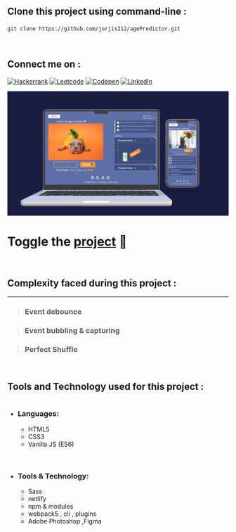 ## Clone this project using command-line :

```bash
git clone https://github.com/jorjis212/agePredictor.git
```

<br>

## Connect me on :

[![Hackerrank][hackerrank-shield]][hackerrank-url]
[![Leetcode][leetcode-shield]][leetcode-url]
[![Codepen][codepen-shield]][codepen-url]
[![LinkedIn][linkedin-shield]][linkedin-url]

![project Overview,](./dist/assets/images/minimalisticMoc@HD.png)

# Toggle the [project](https://predictmyage.netlify.app/ "predict my age") 👋

<br>

## Complexity faced during this project :

---

> ### Event debounce

> ### Event bubbling & capturing

> ### Perfect Shuffle

<br>

## Tools and Technology used for this project :

#

- ### Languages:
  - HTML5
  - CSS3
  - Vanilla JS (ES6)

<br>

- ### Tools & Technology:

  - Sass
  - netlify
  - npm & modules
  - webpack5 , cli , plugins
  - Adobe Photoshop ,Figma

<!-- MARKDOWN LINKS & IMAGES -->

[hackerrank-shield]: https://img.shields.io/badge/-Hackerrank-black.svg?style=flat-square&logo=hackerrank&color=555&logoColor=white
[hackerrank-url]: https://www.hackerrank.com/_jorjis
[leetcode-shield]: https://img.shields.io/badge/-Leetcode-black.svg?style=flat-square&logo=leetcode&color=555&logoColor=white
[leetcode-url]: https://leetcode.com/_jorjis/
[codepen-shield]: https://img.shields.io/badge/-Codepen-black.svg?style=flat-square&logo=codepen&color=555&logoColor=white
[codepen-url]: https://instagram.com/learnwithsumit
[linkedin-shield]: https://img.shields.io/badge/-LinkedIn-black.svg?style=flat-square&logo=linkedin&colorB=555
[linkedin-url]: https://www.linkedin.com/in/jorjis-hasan-4163a81a4/
